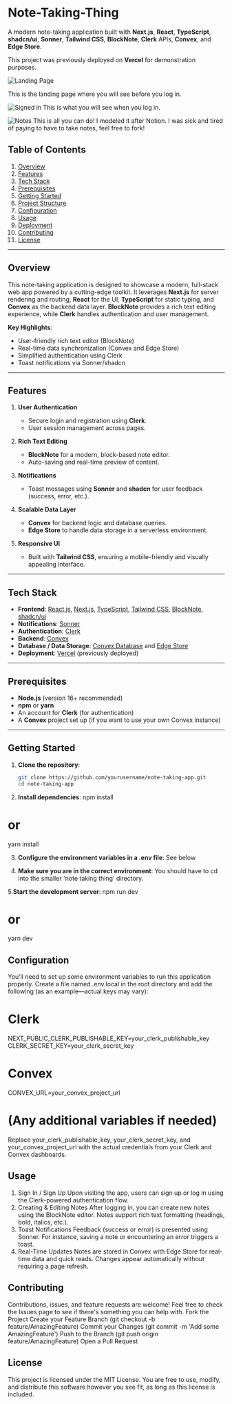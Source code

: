 # Note-Taking-Thing


A modern note-taking application built with **Next.js**, **React**, **TypeScript**, **shadcn/ui**, **Sonner**, **Tailwind CSS**, **BlockNote**, **Clerk** APIs, **Convex**, and **Edge Store**.

This project was previously deployed on **Vercel** for demonstration purposes.

![Landing Page](land.png)

This is the landing page where you will see before you log in.


![Signed in](signed-in.png)
This is what you will see when you log in.


![Notes](notes.png)
This is all you can do! I modeled it after Notion. I was sick and tired of paying to have to take notes, feel free to fork!


## Table of Contents

1. [Overview](#overview)  
2. [Features](#features)  
3. [Tech Stack](#tech-stack)  
4. [Prerequisites](#prerequisites)  
5. [Getting Started](#getting-started)  
6. [Project Structure](#project-structure)  
7. [Configuration](#configuration)  
8. [Usage](#usage)  
9. [Deployment](#deployment)  
10. [Contributing](#contributing)  
11. [License](#license)

---

## Overview

This note-taking application is designed to showcase a modern, full-stack web app powered by a cutting-edge toolkit. It leverages **Next.js** for server rendering and routing, **React** for the UI, **TypeScript** for static typing, and **Convex** as the backend data layer. **BlockNote** provides a rich text editing experience, while **Clerk** handles authentication and user management.

**Key Highlights**:
- User-friendly rich text editor (BlockNote)
- Real-time data synchronization (Convex and Edge Store)
- Simplified authentication using Clerk
- Toast notifications via Sonner/shadcn

---

## Features

1. **User Authentication**  
   - Secure login and registration using **Clerk**.  
   - User session management across pages.

2. **Rich Text Editing**  
   - **BlockNote** for a modern, block-based note editor.  
   - Auto-saving and real-time preview of content.

3. **Notifications**  
   - Toast messages using **Sonner** and **shadcn** for user feedback (success, error, etc.).

4. **Scalable Data Layer**  
   - **Convex** for backend logic and database queries.  
   - **Edge Store** to handle data storage in a serverless environment.

5. **Responsive UI**  
   - Built with **Tailwind CSS**, ensuring a mobile-friendly and visually appealing interface.

---

## Tech Stack

- **Frontend**: [React.js](https://reactjs.org/), [Next.js](https://nextjs.org/), [TypeScript](https://www.typescriptlang.org/), [Tailwind CSS](https://tailwindcss.com/), [BlockNote](https://blocknote.dev/), [shadcn/ui](https://ui.shadcn.com/)
- **Notifications**: [Sonner](https://sonner.dev/)
- **Authentication**: [Clerk](https://clerk.com/)
- **Backend**: [Convex](https://convex.dev/)
- **Database / Data Storage**: [Convex Database](https://docs.convex.dev/) and [Edge Store](https://docs.convex.dev/database/edge-store)
- **Deployment**: [Vercel](https://vercel.com/) (previously deployed)

---

## Prerequisites

- **Node.js** (version 16+ recommended)
- **npm** or **yarn**
- An account for **Clerk** (for authentication)
- A **Convex** project set up (if you want to use your own Convex instance)

---

## Getting Started

1. **Clone the repository**:
   ```bash
   git clone https://github.com/yourusername/note-taking-app.git
   cd note-taking-app
   ```
2. **Install dependencies**:
npm install
# or
yarn install

3. **Configure the environment variables in a .env file**:
See below

4. **Make sure you are in the correct environment**:
You should have to cd into the smaller 'note taking thing' directory.

5.**Start the development server**:
npm run dev
# or
yarn dev

## Configuration
You’ll need to set up some environment variables to run this application properly. Create a file named .env.local in the root directory and add the following (as an example—actual keys may vary):
# Clerk
NEXT_PUBLIC_CLERK_PUBLISHABLE_KEY=your_clerk_publishable_key
CLERK_SECRET_KEY=your_clerk_secret_key

# Convex
CONVEX_URL=your_convex_project_url

# (Any additional variables if needed)
Replace your_clerk_publishable_key, your_clerk_secret_key, and your_convex_project_url with the actual credentials from your Clerk and Convex dashboards.

## Usage

1. Sign In / Sign Up
Upon visiting the app, users can sign up or log in using the Clerk-powered authentication flow.
2. Creating & Editing Notes
After logging in, you can create new notes using the BlockNote editor.
Notes support rich text formatting (headings, bold, italics, etc.).
3. Toast Notifications
Feedback (success or error) is presented using Sonner. For instance, saving a note or encountering an error triggers a toast.
4. Real-Time Updates
Notes are stored in Convex with Edge Store for real-time data and quick reads.
Changes appear automatically without requiring a page refresh.

## Contributing

Contributions, issues, and feature requests are welcome!
Feel free to check the Issues page to see if there's something you can help with.
Fork the Project
Create your Feature Branch (git checkout -b feature/AmazingFeature)
Commit your Changes (git commit -m 'Add some AmazingFeature')
Push to the Branch (git push origin feature/AmazingFeature)
Open a Pull Request

## License

This project is licensed under the MIT License.
You are free to use, modify, and distribute this software however you see fit, as long as this license is included.
